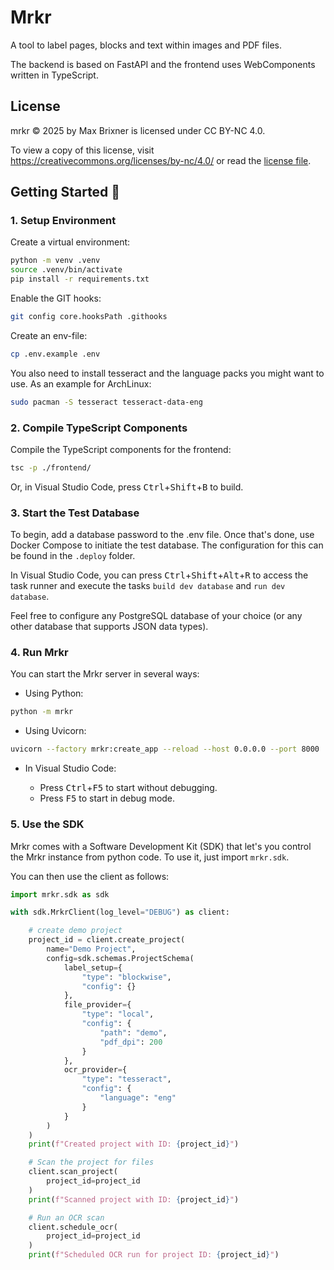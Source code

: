 # Mrkr

A tool to label pages, blocks and text within images and PDF files.

The backend is based on FastAPI and the frontend uses WebComponents written in TypeScript.

## License

mrkr © 2025 by Max Brixner is licensed under CC BY-NC 4.0.

To view a copy of this license, visit https://creativecommons.org/licenses/by-nc/4.0/ or read the [license file](LICENSE).

## Getting Started 🚀

### 1. Setup Environment

Create a virtual environment:

```bash
python -m venv .venv
source .venv/bin/activate
pip install -r requirements.txt
```

Enable the GIT hooks:

```bash
git config core.hooksPath .githooks
```

Create an env-file:

```bash
cp .env.example .env
```

You also need to install tesseract and the language packs you might want to use. As an example for ArchLinux:

```bash
sudo pacman -S tesseract tesseract-data-eng
```

### 2. Compile TypeScript Components

Compile the TypeScript components for the frontend:

```bash
tsc -p ./frontend/
```

Or, in Visual Studio Code, press <kbd>Ctrl</kbd>+<kbd>Shift</kbd>+<kbd>B</kbd> to build.

### 3. Start the Test Database

To begin, add a database password to the .env file. Once that's done, use Docker Compose to initiate the test database. The configuration for this can be found in the ``.deploy`` folder.

In Visual Studio Code, you can press <kbd>Ctrl</kbd>+<kbd>Shift</kbd>+<kbd>Alt</kbd>+<kbd>R</kbd> to access the task runner and execute the tasks ``build dev database`` and ``run dev database``.

Feel free to configure any PostgreSQL database  of your choice (or any other database that supports JSON data types).

### 4. Run Mrkr

You can start the Mrkr server in several ways:

- Using Python:

```bash
python -m mrkr
```

- Using Uvicorn:

```bash
uvicorn --factory mrkr:create_app --reload --host 0.0.0.0 --port 8000
```

- In Visual Studio Code:

    - Press <kbd>Ctrl</kbd>+<kbd>F5</kbd> to start without debugging.
    - Press <kbd>F5</kbd> to start in debug mode.

### 5. Use the SDK

Mrkr comes with a Software Development Kit (SDK) that let's you control the Mrkr instance from python code. To use it, just import ``mrkr.sdk``.

You can then use the client as follows:

```python
import mrkr.sdk as sdk

with sdk.MrkrClient(log_level="DEBUG") as client:

    # create demo project
    project_id = client.create_project(
        name="Demo Project",
        config=sdk.schemas.ProjectSchema(
            label_setup={
                "type": "blockwise",
                "config": {}
            },
            file_provider={
                "type": "local",
                "config": {
                    "path": "demo",
                    "pdf_dpi": 200
                }
            },
            ocr_provider={
                "type": "tesseract",
                "config": {
                    "language": "eng"
                }
            }
        )
    )
    print(f"Created project with ID: {project_id}")

    # Scan the project for files
    client.scan_project(
        project_id=project_id
    )
    print(f"Scanned project with ID: {project_id}")

    # Run an OCR scan
    client.schedule_ocr(
        project_id=project_id
    )
    print(f"Scheduled OCR run for project ID: {project_id}")
```